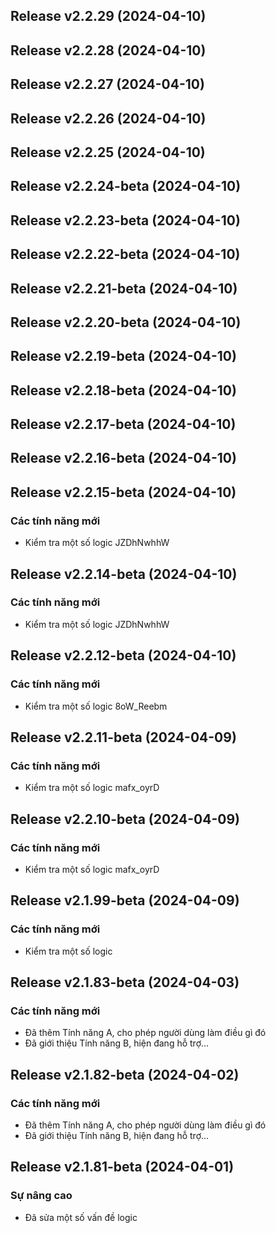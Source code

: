 ## Release v2.2.29 (2024-04-10)

## Release v2.2.28 (2024-04-10)

## Release v2.2.27 (2024-04-10)

## Release v2.2.26 (2024-04-10)

## Release v2.2.25 (2024-04-10)

## Release v2.2.24-beta (2024-04-10)

## Release v2.2.23-beta (2024-04-10)

## Release v2.2.22-beta (2024-04-10)

## Release v2.2.21-beta (2024-04-10)

## Release v2.2.20-beta (2024-04-10)

## Release v2.2.19-beta (2024-04-10)

## Release v2.2.18-beta (2024-04-10)

## Release v2.2.17-beta (2024-04-10)

## Release v2.2.16-beta (2024-04-10)

## Release v2.2.15-beta (2024-04-10)

### Các tính năng mới

- Kiểm tra một số logic JZDhNwhhW

## Release v2.2.14-beta (2024-04-10)

### Các tính năng mới

- Kiểm tra một số logic JZDhNwhhW

## Release v2.2.12-beta (2024-04-10)

### Các tính năng mới

- Kiểm tra một số logic 8oW_Reebm

## Release v2.2.11-beta (2024-04-09)

### Các tính năng mới

- Kiểm tra một số logic mafx_oyrD

## Release v2.2.10-beta (2024-04-09)

### Các tính năng mới

- Kiểm tra một số logic mafx_oyrD

## Release v2.1.99-beta (2024-04-09)

### Các tính năng mới

- Kiểm tra một số logic

## Release v2.1.83-beta (2024-04-03)

### Các tính năng mới

- Đã thêm Tính năng A, cho phép người dùng làm điều gì đó
- Đã giới thiệu Tính năng B, hiện đang hỗ trợ...

## Release v2.1.82-beta (2024-04-02)

### Các tính năng mới

- Đã thêm Tính năng A, cho phép người dùng làm điều gì đó
- Đã giới thiệu Tính năng B, hiện đang hỗ trợ...

## Release v2.1.81-beta (2024-04-01)

### Sự nâng cao

- Đã sửa một số vấn đề logic

